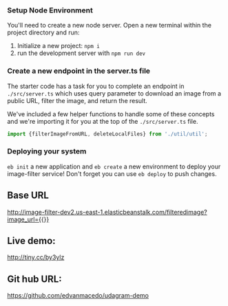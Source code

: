 ### Setup Node Environment

You'll need to create a new node server. Open a new terminal within the project directory and run:

1. Initialize a new project: `npm i`
2. run the development server with `npm run dev`

### Create a new endpoint in the server.ts file

The starter code has a task for you to complete an endpoint in `./src/server.ts` which uses query parameter to download an image from a public URL, filter the image, and return the result.

We've included a few helper functions to handle some of these concepts and we're importing it for you at the top of the `./src/server.ts`  file.

```typescript
import {filterImageFromURL, deleteLocalFiles} from './util/util';
```

### Deploying your system

`eb init` a new application and `eb create` a new environment to deploy your image-filter service! Don't forget you can use `eb deploy` to push changes.

## Base URL

http://image-filter-dev2.us-east-1.elasticbeanstalk.com/filteredimage?image_url={{}}

## Live demo:

http://tiny.cc/by3ylz


## Git hub URL:

https://github.com/edvanmacedo/udagram-demo